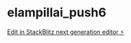 # elampillai_push6

[Edit in StackBlitz next generation editor ⚡️](https://stackblitz.com/~/github.com/sanjayarun2/elampillai_push6)